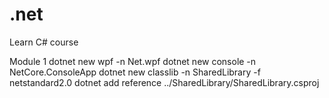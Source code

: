# .net
Learn C# course


Module 1
dotnet new wpf -n Net.wpf
dotnet new console -n NetCore.ConsoleApp
dotnet new classlib -n SharedLibrary -f netstandard2.0
dotnet add reference ../SharedLibrary/SharedLibrary.csproj

